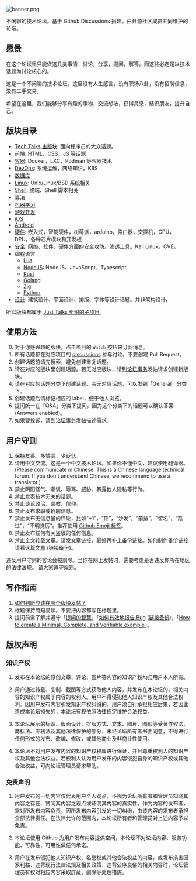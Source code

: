 ![banner.png](https://media.githubusercontent.com/media/adoyle-h/_imgs/master/github/tech-talks/banner.png)

不闲聊的技术论坛。基于 Github Discussions 搭建。由开源社区成员共同维护的论坛。

## 愿景

在这个论坛里只能做这几类事情：讨论，分享，提问，解答。而这些必定是以技术话题为讨论核心的。

这是一个不闲聊的技术论坛。这里没有人生感言，没有职场八卦，没有招聘信息，没有二手交易。

希望在这里，我们能够分享有趣的事物，交流想法，获得灵感，结识朋友，提升自己。

## 版块目录

- [Tech Talks 主版块](https://github.com/just-talks/tech-talks/discussions): 面向程序员的大众话题。
- [前端](https://github.com/just-talks/frontend/discussions): HTML、CSS、JS 等话题
- [容器](https://github.com/just-talks/container/discussions): Docker，LXC，Podman 等容器技术
- [DevOps](https://github.com/just-talks/devops/discussions): 系统运维，网络知识，K8S
- [数据库](https://github.com/just-talks/database/discussions)
- [Linux](https://github.com/just-talks/linux/discussions): Unix/Linux/BSD 系统相关
- [Shell](https://github.com/just-talks/shell/discussions): 终端、Shell 脚本相关
- [算法](https://github.com/just-talks/algorithm/discussions)
- [机器学习](https://github.com/just-talks/ML/discussions)
- [游戏开发](https://github.com/just-talks/game-dev/discussions)
- [iOS](https://github.com/just-talks/ios/discussions)
- [Android](https://github.com/just-talks/android/discussions)
- [硬件](https://github.com/just-talks/hardware/discussions): 嵌入式，智能硬件，树莓派，arduino，路由器，交换机，GPU，DPU，各种芯片模块和开发板
- [安全](https://github.com/just-talks/security/discussions): 网络、软件、硬件方面的安全攻防。渗透工具。Kali Linux。CVE。
- 编程语言
  - [Lua](https://github.com/just-talks/lua/discussions)
  - [NodeJS](https://github.com/just-talks/nodejs/discussions): NodeJS、JavaScript、Typescript
  - [Rust](https://github.com/just-talks/rust/discussions)
  - [Golang](https://github.com/just-talks/golang/discussions)
  - [Zig](https://github.com/just-talks/zig/discussions)
  - [Python](https://github.com/just-talks/python/discussions)
- [设计](https://github.com/just-talks/design-talks/discussions): 建筑设计、平面设计、排版、字体等设计话题。并非架构设计。

所以版块都属于 [Just Talks 组织的子项目](https://github.com/orgs/just-talks/repositories?type=source)。

## 使用方法

0. 对于你感兴趣的版块，点击项目的 `Watch` 按钮来订阅消息。
1. 所有话题都在对应项目的 [discussions](https://github.com/just-talks/tech-talks/discussions) 参与讨论。不要创建 Pull Request。
2. 创建话题前请先搜索，避免创建重复话题。
3. 请在对应的版块里创建话题。若无对应版块，请到[论坛事务][]发帖请求创建新版块。
4. 请在对应的话题分类下创建话题。若无对应话题，可以发到「General」分类下。
5. 创建话题后请标记相应的 label，便于他人浏览。
6. 提问统一在「Q&A」分类下提问，因为这个分类下的话题可以确认答案 (Answers enabled)。
7. 如果要投诉，请到[论坛事务][]发帖描述需求。

[论坛事务]: https://github.com/just-talks/tech-talks/discussions/categories/7-%E8%AE%BA%E5%9D%9B%E4%BA%8B%E5%8A%A1

## 用户守则

1. 保持友善。多赞赏，少贬低。
2. 请用中文交流。这是一个中文技术论坛。如果你不懂中文，建议使用翻译器。(Please communicate in Chinese. This is a Chinese language technical forum. If you don't understand Chinese, we recommend to use a translator.)
3. 禁止阴阳怪气、嘲讽、辱骂、威胁、暴露他人隐私等行为。
4. 禁止发表技术无关的话题。
5. 禁止谈论政治、宗教、信仰。
6. 禁止发布求职或招聘信息。
7. 禁止发布无信息量的评论，比如“+1”，“顶”，“沙发”，“前排”，“留名”，“路过”，“不明觉厉”。推荐使用 [Github Emoji 标签](https://github.blog/2016-03-10-add-reactions-to-pull-requests-issues-and-comments/)。
8. 禁止发布任何有关盗版的任何信息。
9. 禁止全文转载文章。请发文章链接，最好再补上备份链接。如何制作备份链接请看[这篇文章](https://adoyle.me/Today-I-Learned/others/archive-webpage.html) ([链接备份](https://web.archive.org/web/20230227102341/https://adoyle.me/Today-I-Learned/others/archive-webpage.html))。

违反用户守则的言论会被删除。当你在网上发帖时，需要考虑是否违反你所在地区的法律法规。
请大家遵守规则。

## 写作指南

1. [如何判断应该在哪个版块发帖？](https://github.com/just-talks/tech-talks/discussions/13)
2. 标题保持简短易读。不要把内容都写在标题里。
3. 提问前需了解并遵守「[提问的智慧](https://github.com/ryanhanwu/How-To-Ask-Questions-The-Smart-Way)」「[如何有效地报告 Bug](http://www.chiark.greenend.org.uk/~sgtatham/bugs-cn.html) ([链接备份](https://web.archive.org/web/20230221005113/https://www.chiark.greenend.org.uk/~sgtatham/bugs-cn.html))」「[How to create a Minimal, Complete, and Verifiable example](http://stackoverflow.com/help/mcve)」。

## 版权声明

### 知识产权

1. 发布在本论坛的原创文章、评论、图片等内容的知识产权均归用户本人所有。

2. 用户通过转载、复制、截图等方式获取他人内容，并发布在本论坛的，相关内容的知识产权属于内容的权利人。用户不得侵犯他人知识产权及其他合法权利。因用户发布内容引发知识产权纠纷的，用户须自行承担相应后果，若因此造成本论坛损失的，本论坛有权依照法律规定维护合法权益。

3. 本论坛展示的标识、版面设计、排版方式、文本、图片、图形等受著作权法、商标法、专利法及其他法律保护的部分，未经论坛所有者书面同意，不得进行任何形式的发布、改编、修改，或其他商业及非商业性使用。

4. 本论坛不对用户发布内容的知识产权权属进行保证，并且尊重权利人的知识产权及其他合法权益。若权利人认为用户发布的内容侵犯自身的知识产权或其他合法权益，可向论坛管理员请求帮助。

### 免责声明

1. 用户发布的一切内容仅代表用户个人观点，不视为论坛所有者和管理员知晓其内容之存在、赞同其内容之观点或证明其内容的真实性。作为内容的发布者，需对所发布内容负责，因所发布内容引发的一切纠纷，由该内容的发布者承担全部法律责任。在法律允许的范围内，本论坛所有者和管理员对上述内容予以免责。

2. 本论坛使用 Github 为用户发布内容提供空间，本论坛不对论坛内容、服务功能、可靠性、可用性做任何承诺。

3. 用户在发布侵犯他人知识产权、名誉权或其他合法权益的内容，或发布损害国家利益、违背现行法律法规及相关政策、违背公序良俗的相关内容时，论坛管理员有权对相应内容采取屏蔽、删除等处理措施。
